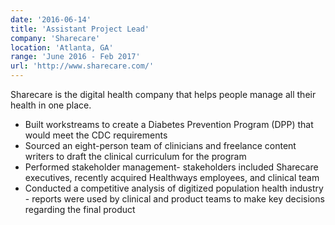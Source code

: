 ```yaml
---
date: '2016-06-14'
title: 'Assistant Project Lead'
company: 'Sharecare'
location: 'Atlanta, GA'
range: 'June 2016 - Feb 2017'
url: 'http://www.sharecare.com/'
---
```


Sharecare is the digital health company that helps people manage all their health in one place.

- Built workstreams to create a Diabetes Prevention Program (DPP) that would meet the CDC requirements
- Sourced an eight-person team of clinicians and freelance content writers to draft the clinical curriculum for the program
- Performed stakeholder management- stakeholders included Sharecare executives, recently acquired Healthways employees, and clinical team
- Conducted a competitive analysis of digitized population health industry - reports were used by clinical and product teams to make key decisions regarding the final product
